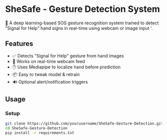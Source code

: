 # SheSafe - Gesture Detection System

🚨 A deep learning-based SOS gesture recognition system trained to detect "Signal for Help" hand signs in real-time using webcam or image input '.

## Features

- ✅ Detects "Signal for Help" gesture from hand images
- 🎥 Works on real-time webcam feed
- ✋ Uses Mediapipe to localize hand before prediction
- 📦 Easy to tweak model & retrain
- 🔊 Optional alert/notification triggers

## Usage

### Setup

```bash
git clone https://github.com/yourusername/SheSafe-Gesture-Detection.git
cd SheSafe-Gesture-Detection
pip install -r requirements.txt
